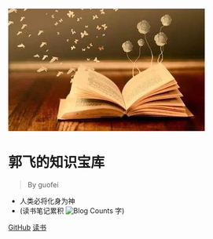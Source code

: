 ![logo](media/pic.jpg)

# 郭飞的知识宝库

> By guofei

* 人类必将化身为神
* (读书笔记累积 <img alt="Blog Counts" src="https://www.guofei.site/reading/media/reading_words.svg"> 字)

[GitHub](https://github.com/guofei9987/guofei9987.github.io)
[读书](/README)
